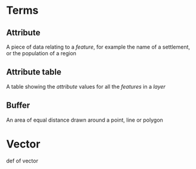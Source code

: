 Terms
=====
## Attribute
A piece of data relating to a *feature*, for example the name of a settlement, or the population of a region

## Attribute table
 A table showing the *attribute* values for all the *features* in a *layer*
## Buffer
An area of equal distance drawn around a point, line or polygon

# Vector
def of vector
